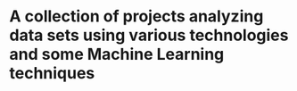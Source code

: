 # A collection of projects analyzing data sets using various technologies and some Machine Learning techniques
